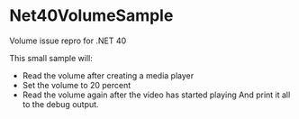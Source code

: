 # Net40VolumeSample
Volume issue repro for .NET 40

This small sample will:
- Read the volume after creating a media player
- Set the volume to 20 percent
- Read the volume again after the video has started playing
And print it all to the debug output.
